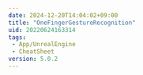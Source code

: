 ```yaml
---
date: 2024-12-20T14:04:02+09:00
title: "OneFingerGestureRecognition"
uid: 20220624163314
tags:
 - App/UnrealEngine
 - CheatSheet
version: 5.0.2
---
```



